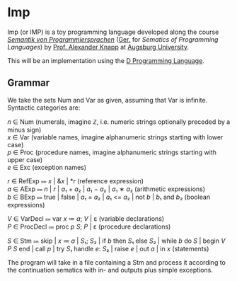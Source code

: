 # Imp

Imp (or IMP) is a toy programming language developed along the course [*Semantik von Programmiersprachen*](https://www.informatik.uni-augsburg.de/lehrstuehle/swt/sse/lehre/sem/) ([Ger.](en.wikipedia.org/wiki/German_Language) for *Sematics of Programming Languages*) by [Prof. Alexander Knapp](https://www.uni-augsburg.de/de/fakultaet/fai/informatik/prof/swtsse/) at [Augsburg University](https://www.uni-augsburg.de/en/).

This will be an implementation using the [D Programming Language](dlang.org).

## Grammar

We take the sets Num and Var as given, assuming that Var is infinite. Syntactic categories are:

*n* ∈ Num (numerals, imagine ℤ, i.e. numeric strings optionally preceded by a minus sign)  
*x* ∈ Var (variable names, imagine alphanumeric strings starting with lower case)  
*p* ∈ Proc (procedure names, imagine alphanumeric strings starting with upper case)  
*e* ∈ Exc (exception names)

*r* ∈ RefExp ⩴ *x* | &*x* | *<span/>*r* (reference expression)  
*a* ∈ AExp ⩴ *n* | *r*
 | *a*₁ + *a*₂ | *a*₁ − *a*₂ | *a*₁ ∗ *a*₂ (arithmetic expressions)  
*b* ∈ BExp ⩴ true | false
 | *a*₁ = *a*₂ | *a*₁ <= *a*₂ | not *b* | *b*₁ and *b*₂ (boolean expressions)  

*V* ∈ VarDecl ⩴ var *x* ≔ *a*; *V* | ε (variable declarations)  
*P* ∈ ProcDecl ⩴ proc *p* *S*; *P* | ε (procedure declarations)

*S* ∈ Stm ⩴ skip
 | *x* ≔ *a* | *S*₁; *S*₂ <!-- | *S*₁ or *S*₂ | *S*₁ par *S*₂ -->
 | if *b* then *S*₁ else *S*₂ | while *b* do *S*
 | begin *V* *P* *S* end | call *p*
 | try *S*₁ handle *e*: *S*₂ | raise *e*
 | out *a*
 | in *x*
 (statements)

The program will take in a file containing a Stm and process it according to the continuation sematics with in- and outputs plus simple exceptions.

